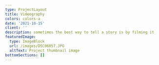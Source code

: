 ```yaml
---
type: ProjectLayout
title: Videography
colors: colors-a
date: '2021-10-15'
client: ''
description: sometimes the best way to tell a story is by filming it
featuredImage:
  type: ImageBlock
  url: /images/DSC06057.JPG
  altText: Project thumbnail image
bottomSections: []
---
```

